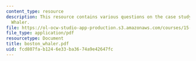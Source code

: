 ```yaml
---
content_type: resource
description: This resource contains various questions on the case study on Boston
  Whaler.
file: https://ol-ocw-studio-app-production.s3.amazonaws.com/courses/15-810-marketing-management-fall-2004/fcd807fab1246e33ba3674a9e42647fc_boston_whaler.pdf
file_type: application/pdf
resourcetype: Document
title: boston_whaler.pdf
uid: fcd807fa-b124-6e33-ba36-74a9e42647fc
---
```

